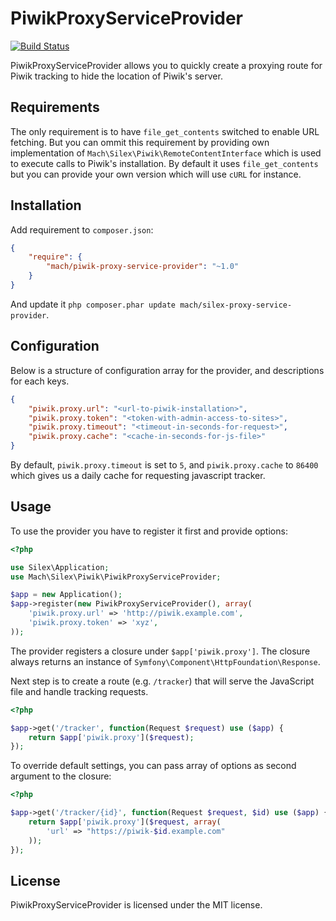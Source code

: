# PiwikProxyServiceProvider

[![Build Status](https://travis-ci.org/tiraeth/piwik-proxy-service-provider.png)](https://travis-ci.org/tiraeth/piwik-proxy-service-provider)

PiwikProxyServiceProvider allows you to quickly create a proxying route for Piwik tracking to hide the location of Piwik's server.

## Requirements

The only requirement is to have ```file_get_contents``` switched to enable URL fetching. But you can ommit this requirement by providing own implementation of ```Mach\Silex\Piwik\RemoteContentInterface``` which is used to execute calls to Piwik's installation. By default it uses ```file_get_contents``` but you can provide your own version which will use ```cURL``` for instance.

## Installation

Add requirement to ```composer.json```:

```json
{
    "require": {
        "mach/piwik-proxy-service-provider": "~1.0"
    }
}
```

And update it ```php composer.phar update mach/silex-proxy-service-provider```.

## Configuration

Below is a structure of configuration array for the provider, and descriptions for each keys.

```json
{
    "piwik.proxy.url": "<url-to-piwik-installation>",
    "piwik.proxy.token": "<token-with-admin-access-to-sites>",
    "piwik.proxy.timeout": "<timeout-in-seconds-for-request>",
    "piwik.proxy.cache": "<cache-in-seconds-for-js-file>"
}
```

By default, ```piwik.proxy.timeout``` is set to ```5```, and ```piwik.proxy.cache``` to ```86400``` which gives us a daily cache for requesting javascript tracker.

## Usage

To use the provider you have to register it first and provide options:

```php
<?php

use Silex\Application;
use Mach\Silex\Piwik\PiwikProxyServiceProvider;

$app = new Application();
$app->register(new PiwikProxyServiceProvider(), array(
    'piwik.proxy.url' => 'http://piwik.example.com',
    'piwik.proxy.token' => 'xyz',
));
```

The provider registers a closure under ```$app['piwik.proxy']```. The closure always returns an instance of ```Symfony\Component\HttpFoundation\Response```.

Next step is to create a route (e.g. ```/tracker```) that will serve the JavaScript file and handle tracking requests.

```php
<?php

$app->get('/tracker', function(Request $request) use ($app) {
    return $app['piwik.proxy']($request);
});
```

To override default settings, you can pass array of options as second argument to the closure:

```php
<?php

$app->get('/tracker/{id}', function(Request $request, $id) use ($app) {
    return $app['piwik.proxy']($request, array(
        'url' => "https://piwik-$id.example.com"
    ));
});
```

## License

PiwikProxyServiceProvider is licensed under the MIT license.